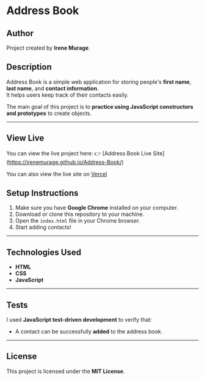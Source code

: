 
# Address Book

## Author
Project created by **Irene Murage**.

## Description
Address Book is a simple web application for storing people's **first name**, **last name**, and **contact information**.  
It helps users keep track of their contacts easily.

The main goal of this project is to **practice using JavaScript constructors and prototypes** to create objects.

---
## View Live
You can view the live project here:
👉 [Address Book Live Site]
(https://irenemurage.github.io/Address-Book/)

You can also view the live site on [Vercel](https://address-book-one-umber.vercel.app/)

## Setup Instructions
1. Make sure you have **Google Chrome** installed on your computer.
2. Download or clone this repository to your machine.
3. Open the `index.html` file in your Chrome browser.
4. Start adding contacts!

---

## Technologies Used
- **HTML**
- **CSS**
- **JavaScript**

---

## Tests
I used **JavaScript test-driven development** to verify that:
- A contact can be successfully **added** to the address book.


---

## License
This project is licensed under the **MIT License**.  
